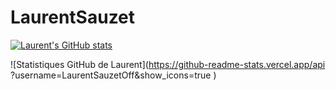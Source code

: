 # LaurentSauzet

[![Laurent's GitHub stats](https://github-readme-stats.vercel.app/api?username=LaurentSauzetOff)](https://github.com/anuraghazra/github-readme-stats)

![Statistiques GitHub de Laurent](https://github-readme-stats.vercel.app/api ?username=LaurentSauzetOff&show_icons=true )
